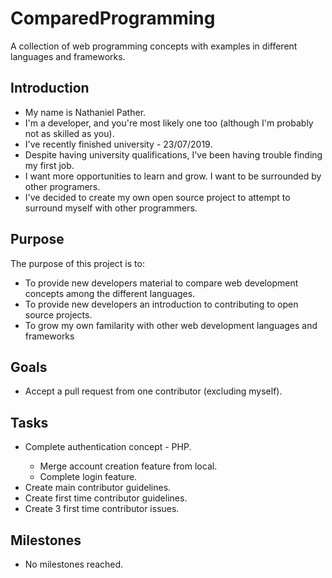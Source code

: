 # ComparedProgramming
A collection of web programming concepts with examples in different languages and frameworks.

<h2>Introduction</h2>
	<ul>
		<li>My name is Nathaniel Pather.</li>
		<li>I'm a developer, and you're most likely one too (although I'm probably not as skilled as you).</li>
		<li>I've recently finished university - 23/07/2019.</li>
		<li>Despite having university qualifications, I've been having trouble finding my first job.</li>
		<li>I want more opportunities to learn and grow. I want to be surrounded by other programers.</li>
		<li>I've decided to create my own open source project to attempt to surround myself with other programmers.</li>
	</ul>

<h2>Purpose</h2>
	<p>The purpose of this project is to: </p>
	<ul>
		<li>To provide new developers material to compare web development concepts among the different languages.</li>
		<li>To provide new developers an introduction to contributing to open source projects.</li>
		<li>To grow my own familarity with other web development languages and frameworks</li>
	</ul>

<h2>Goals</h2>
	<ul>
		<li>Accept a pull request from one contributor (excluding myself).</li>
	</ul>
  
<h2>Tasks</h2>
	<ul>
		<li>Complete authentication concept - PHP.</li>
		<ul>
			<li>Merge account creation feature from local.</li>
			<li>Complete login feature.</li>
		</ul>
		<li>Create main contributor guidelines.</li>
		<li>Create first time contributor guidelines.</li>
		<li>Create 3 first time contributor issues.</li>
	</ul>

<h2>Milestones</h2>
	<ul>
		<li>No milestones reached.</li>
	</ul>
